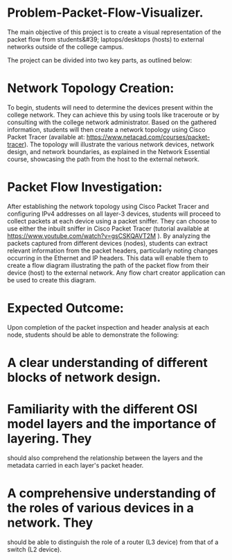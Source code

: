 # Problem-Packet-Flow-Visualizer.
The main objective of this project is to create a visual representation of the packet flow from students&amp;#39; laptops/desktops (hosts) to external networks outside of the college campus.

The project can be divided into two key parts, as outlined below:
# Network Topology Creation:
To begin, students will need to determine the
devices present within the college network. They can achieve this by using tools like
traceroute or by consulting with the college network administrator. Based on the
gathered information, students will then create a network topology using Cisco
Packet Tracer (available at: https://www.netacad.com/courses/packet-tracer). The
topology will illustrate the various network devices, network design, and network
boundaries, as explained in the Network Essential course, showcasing the path from
the host to the external network.


# Packet Flow Investigation: 
After establishing the network topology using
Cisco Packet Tracer and configuring IPv4 addresses on all layer-3 devices, students
will proceed to collect packets at each device using a packet sniffer. They can choose
to use either the inbuilt sniffer in Cisco Packet Tracer (tutorial available at
https://www.youtube.com/watch?v=gsCSKQAVT2M ). By analyzing the packets
captured from different devices (nodes), students can extract relevant information
from the packet headers, particularly noting changes occurring in the Ethernet and IP
headers. This data will enable them to create a flow diagram illustrating the path of
the packet flow from their device (host) to the external network. Any flow chart
creator application can be used to create this diagram.

# Expected Outcome:

Upon completion of the packet inspection and header analysis at each node,
students should be able to demonstrate the following:
# A clear understanding of different blocks of network design.
# Familiarity with the different OSI model layers and the importance of layering. They
should also comprehend the relationship between the layers and the metadata
carried in each layer&#39;s packet header.
# A comprehensive understanding of the roles of various devices in a network. They
should be able to distinguish the role of a router (L3 device) from that of a switch (L2
device).
